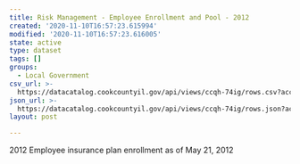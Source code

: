 ```yaml
---
title: Risk Management - Employee Enrollment and Pool - 2012
created: '2020-11-10T16:57:23.615994'
modified: '2020-11-10T16:57:23.616005'
state: active
type: dataset
tags: []
groups:
  - Local Government
csv_url: >-
  https://datacatalog.cookcountyil.gov/api/views/ccqh-74ig/rows.csv?accessType=DOWNLOAD
json_url: >-
  https://datacatalog.cookcountyil.gov/api/views/ccqh-74ig/rows.json?accessType=DOWNLOAD
layout: post

---
```

2012 Employee insurance plan enrollment as of May 21, 2012
